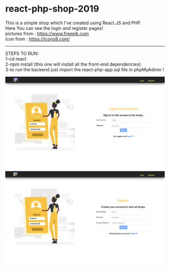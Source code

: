# react-php-shop-2019
This is a simple shop which I've created using React.JS and PHP.
<br/>
Here You can see the login and register pages!
<br/>
pictures from : https://www.freepik.com
<br/>
icon from : https://icons8.com/
<hr/>
STEPS TO RUN:
<br/>
1-cd react
<br/>
2-npm install (this one will install all the front-end dependencies)
<br/>
3-to run the backend just import the react-php-app.sql file in phpMyAdmin ! 
<br/>

![login-page](login-page.png)
![reg-page](reg-page.png)

